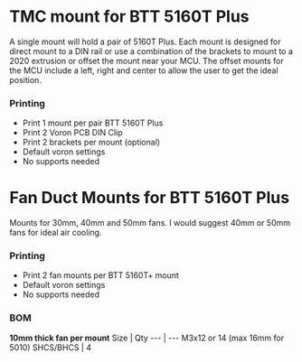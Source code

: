 # TMC mount for BTT 5160T Plus

A single mount will hold a pair of 5160T Plus. Each mount is designed for direct mount to a DIN rail or use a combination of the brackets to mount to a 2020 extrusion or offset the mount near your MCU. 
The offset mounts for the MCU include a left, right and center to allow the user to get the ideal position.

### Printing
  * Print 1 mount per pair BTT 5160T Plus
  * Print 2 Voron PCB DIN Clip
  * Print 2 brackets per mount (optional)
  * Default voron settings
  * No supports needed

# Fan Duct Mounts for BTT 5160T Plus

Mounts for 30mm, 40mm and 50mm fans. I would suggest 40mm or 50mm fans for ideal air cooling.

### Printing
  * Print 2 fan mounts per BTT 5160T+ mount
  * Default voron settings
  * No supports needed

### BOM
**10mm thick fan per mount**
Size | Qty
--- | ---
M3x12 or 14 (max 16mm for 5010) SHCS/BHCS | 4
